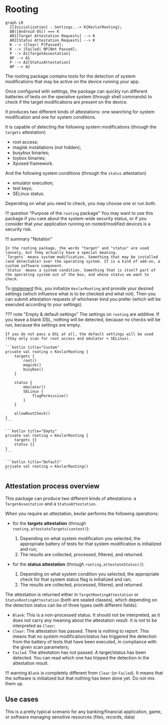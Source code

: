 # Rooting

``` mermaid
graph LR
  I[Inizialization] -.Settings..-> K{KevlarRooting};
  DB([Android OS]) === K
  AR1[Target Attestation Requests] --> K
  AR2[Status Attestation Requests] --> K
  K --> |Clear| P[Passed];
  K --> |Failed| NP[Not Passed];
  P --> A1[TargetAssestation]
  NP --> A1
  P --> A2[StatusAttestation]
  NP --> A2
```

The rooting package contains tools for the detection of system modifications that may be active on the device running your app.

Once configured with settings, the package can quickly run different batteries of tests on the operative system (through shell commands) to check if the target modifications are present on the device.

It produces two different kinds of attestations: one searching for system modification and one for system conditions.

It is capable of detecting the following system modifications (through the `targets` attestation)

- root access;
- magisk installations (not hidden);
- busybox binaries;
- toybox binaries;
- Xposed framework.

And the following system conditions (through the `status` attestation)

- emulator execution;
- test keys;
- SELinux status.


Depending on what you need to check, you may choose one or run both.

!!! question "Purpose of the `rooting` package"
    You may want to use this package if you care about the system-wide security status, or if you consider that your application running on rooted/modified devices is a security risk.

!!! summary "Notation"

    In the rooting package, the words "target" and "status" are used loosely, but they actually have a special meaning.
    `Targets` means system modification. Something that may be installed (and detectable) over the operating system. It is a kind of add-on, a custom software component.
    `Status` means a system condition. Something that is itself part of the operating system out of the box, and whose status we want to check.

To [implement](implementation.md) this, you initialize `KevlarRooting` and provide your desired settings (which influence what is to be checked and what not). Then you can submit attestation requests of whichever kind you prefer (which will be executed according to your settings).

??? note "Empty & default settings"
    The settings on `rooting` are additive. If you leave a blank DSL, nothing will be detected, because no checks will be run, because the settings are empty.

    If you do not pass a DSL at all, the default settings will be used (they only scan for root access and emulator + SELinux).

    ```kotlin title="Custom"
    private val rooting = KevlarRooting {
        targets {
            root()
            magisk()
            busybox()
        }

        status {
            emulator()
            SELinux {
                flagPermissive()
            }
        }

        allowRootCheck()
    }
    ```

    ```kotlin title="Empty"
    private val rooting = KevlarRooting {
        targets {}
        status {}
    }
    ```

    ```kotlin title="Default"
    private val rooting = KevlarRooting()
    ```


## Attestation process overview
This package can produce two different kinds of attestations: a `TargetAssestation` and a `StatusAttestation`.

When you require an attestation, kevlar performs the following operations:

- for the **targets attestation** (through `rooting.attestateTargets(context)`):
    
    1. Depending on what system modification you selected, the appropriate battery of tests for that system modification is initialized and run;
    2. The results are collected, processed, filtered, and returned.

- for the **status attestation** (through `rooting.attestateStatus()`):
    
    1.  Depending on what system condition you selected, the appropriate check for that system status flag is initialized and ran;
    2. The results are collected, processed, filtered, and returned.


The attestation is returned either in `TargetRootingAttestation` or `StatusRootingAttestation` (both are sealed classes), which depending on the detection status can be of three types (with different fields):

- `Blank`: This is a non-processed status. It should not be interpreted, as it does not carry any meaning about the attestation result. It is not to be interpreted as `Clear`;
- `Clear`: The attestation has passed. There is nothing to report. This means that no system modification/status has triggered the detection from the battery of tests that have been executed, in compliance with the given scan parameters;
- `Failed`: The attestation has not passed. A target/status has been detected. You can read which one has tripped the detection in the attestation result.


!!! warning
    `Blank` is completely different from `Clear` (or `Failed`). It means that the software is initialized but that nothing has been done yet. Do not mix them up.


## Use cases
This is a pretty typical scenario for any banking/financial application, game, or software managing sensitive resources (files, records, data)